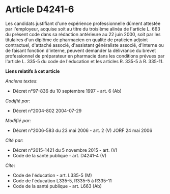 # Article D4241-6

Les candidats justifiant d'une expérience professionnelle dûment attestée par l'employeur, acquise soit au titre du troisième
alinéa de l'article L. 663 du présent code dans sa rédaction antérieure au 22 juin 2000, soit par les titulaires d'un diplôme
de pharmacien en qualité de praticien adjoint contractuel, d'attaché associé, d'assistant généraliste associé, d'interne ou
de faisant fonction d'interne, peuvent demander la délivrance du brevet professionnel de préparateur en pharmacie dans les
conditions prévues par l'article L. 335-5 du code de l'éducation et les articles R. 335-5 à R. 335-11.

**Liens relatifs à cet article**

_Anciens textes_:

  - Décret n°97-836 du 10 septembre 1997 - art. 6 (Ab)

_Codifié par_:

  - Décret n°2004-802 2004-07-29

_Modifié par_:

  - Décret n°2006-583 du 23 mai 2006 - art. 2 (V) JORF 24 mai 2006

_Cité par_:

  - Décret n°2015-1421 du 5 novembre 2015 - art. (V)
  - Code de la santé publique - art. D4241-4 (V)

_Cite_:

  - Code de l'éducation - art. L335-5 (M)
  - Code de l'éducation L335-5, R335-5 à R335-11
  - Code de la santé publique - art. L663 (Ab)

